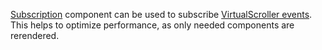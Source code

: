 [Subscription](https://af-utils.vercel.app/virtual/reference/virtual-react.subscription.md) component can be used to subscribe
[VirtualScroller events](https://af-utils.vercel.app/virtual/reference/virtual-core.virtualscrollerevent.md). This helps to optimize performance, as only needed components are rerendered.
